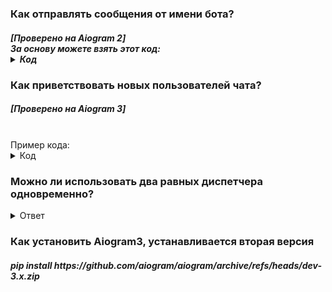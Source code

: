 <h3>Как отправлять сообщения от имени бота?</h3>
<h5>
  [Проверено на Aiogram 2]<br>
  За основу можете взять этот код:
<details>
  <summary>Код </summary>
import requests<br>
while 1:<br>
    chat_id = ""<br>
    message = input()<br>
    url = f"https://api.telegram.org/bot{API_TOKEN}/sendMessage?chat_id={chat_id}&text={message}"<br>
    print(requests.get(url).json())<br>
</details>
</h5>
<h3>Как приветствовать новых пользователей чата?</h3>
<h5>[Проверено на Aiogram 3]</h5><br>
Пример кода:
<details>
  <summary>Код</summary>
@dp.message(F.new_chat_members)<br>
async def new_member(message: types.Message):<br>
  await bot.send_message(chat_id, "Привет, новенький")
</details>
<h3>Можно ли использовать два равных диспетчера одновременно?</h3>
<details><summary>Ответ</summary>
Нет, один из них будет перекрывать работу другого. Лучше включить функционал одного диспетчера внутрь другого.<br>
Если ваш диспетчер обрабатывает только текст, а нужно ещё стикеры, картинки и так далее - пропишите другой диспетчер для этого вида сообщений отдельно.
</details>
<h3>Как установить Aiogram3, устанавливается вторая версия</h3>
<h5>pip install https://github.com/aiogram/aiogram/archive/refs/heads/dev-3.x.zip</h5>
